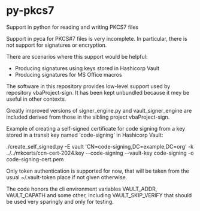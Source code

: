 # py-pkcs7
Support in python for reading and writing PKCS7 files

Support in pyca for PKCS#7 files is very incomplete. In particular, there is not support for signatures or encryption.

There are scenarios where this support would be helpful:

- Producing signatures using keys stored in Hashicorp Vault
- Producing signatures for MS Office macros

The software in this repository provides low-level support used by repository vbaProject-sign. It has been kept unbundled because it mey be useful in other contexts.

Greatly improved versions of signer_engine.py and vault_signer_engine are included derived from those in the sibling project vbaProject-sign. 

Example of creating a self-signed certificate for code signing from a key stored in a transit key named 'code-signing' in Hashicorp Vault:

./create_self_signed.py -E vault 'CN=code-signing,DC=example,DC=org' -k ../../mkcerts/ccn-cert-2024.key --code-signing --vault-key code-signing -o code-signing-cert.pem

Only token authentication is supported for now, that will be taken from the
usual ~/.vault-token place if not given otherwise.

The code honors the cli environment variables VAULT_ADDR, VAULT_CAPATH and
some other, including VAULT_SKIP_VERIFY that should be used very sparingly
and only for testing.

